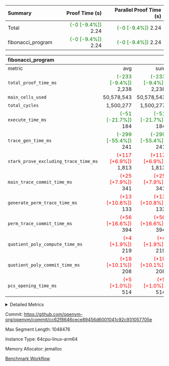 | Summary | Proof Time (s) | Parallel Proof Time (s) |
|:---|---:|---:|
| Total | <span style='color: green'>(-0 [-9.4%])</span> 2.24 | <span style='color: green'>(-0 [-9.4%])</span> 2.24 |
| fibonacci_program | <span style='color: green'>(-0 [-9.4%])</span> 2.24 | <span style='color: green'>(-0 [-9.4%])</span> 2.24 |


| fibonacci_program |||||
|:---|---:|---:|---:|---:|
|metric|avg|sum|max|min|
| `total_proof_time_ms ` | <span style='color: green'>(-233 [-9.4%])</span> 2,238 | <span style='color: green'>(-233 [-9.4%])</span> 2,238 | <span style='color: green'>(-233 [-9.4%])</span> 2,238 | <span style='color: green'>(-233 [-9.4%])</span> 2,238 |
| `main_cells_used     ` |  50,578,543 |  50,578,543 |  50,578,543 |  50,578,543 |
| `total_cycles        ` |  1,500,277 |  1,500,277 |  1,500,277 |  1,500,277 |
| `execute_time_ms     ` | <span style='color: green'>(-51 [-21.7%])</span> 184 | <span style='color: green'>(-51 [-21.7%])</span> 184 | <span style='color: green'>(-51 [-21.7%])</span> 184 | <span style='color: green'>(-51 [-21.7%])</span> 184 |
| `trace_gen_time_ms   ` | <span style='color: green'>(-299 [-55.4%])</span> 241 | <span style='color: green'>(-299 [-55.4%])</span> 241 | <span style='color: green'>(-299 [-55.4%])</span> 241 | <span style='color: green'>(-299 [-55.4%])</span> 241 |
| `stark_prove_excluding_trace_time_ms` | <span style='color: red'>(+117 [+6.9%])</span> 1,813 | <span style='color: red'>(+117 [+6.9%])</span> 1,813 | <span style='color: red'>(+117 [+6.9%])</span> 1,813 | <span style='color: red'>(+117 [+6.9%])</span> 1,813 |
| `main_trace_commit_time_ms` | <span style='color: red'>(+25 [+7.9%])</span> 341 | <span style='color: red'>(+25 [+7.9%])</span> 341 | <span style='color: red'>(+25 [+7.9%])</span> 341 | <span style='color: red'>(+25 [+7.9%])</span> 341 |
| `generate_perm_trace_time_ms` | <span style='color: red'>(+13 [+10.8%])</span> 133 | <span style='color: red'>(+13 [+10.8%])</span> 133 | <span style='color: red'>(+13 [+10.8%])</span> 133 | <span style='color: red'>(+13 [+10.8%])</span> 133 |
| `perm_trace_commit_time_ms` | <span style='color: red'>(+56 [+16.6%])</span> 394 | <span style='color: red'>(+56 [+16.6%])</span> 394 | <span style='color: red'>(+56 [+16.6%])</span> 394 | <span style='color: red'>(+56 [+16.6%])</span> 394 |
| `quotient_poly_compute_time_ms` | <span style='color: red'>(+4 [+1.9%])</span> 219 | <span style='color: red'>(+4 [+1.9%])</span> 219 | <span style='color: red'>(+4 [+1.9%])</span> 219 | <span style='color: red'>(+4 [+1.9%])</span> 219 |
| `quotient_poly_commit_time_ms` | <span style='color: red'>(+19 [+10.1%])</span> 208 | <span style='color: red'>(+19 [+10.1%])</span> 208 | <span style='color: red'>(+19 [+10.1%])</span> 208 | <span style='color: red'>(+19 [+10.1%])</span> 208 |
| `pcs_opening_time_ms ` | <span style='color: red'>(+5 [+1.0%])</span> 514 | <span style='color: red'>(+5 [+1.0%])</span> 514 | <span style='color: red'>(+5 [+1.0%])</span> 514 | <span style='color: red'>(+5 [+1.0%])</span> 514 |



<details>
<summary>Detailed Metrics</summary>

| group | num_segments | keygen_time_ms | commit_exe_time_ms |
| --- | --- | --- | --- |
| fibonacci_program | 1 | 284 | 6 | 

| group | air_name | quotient_deg | interactions | constraints |
| --- | --- | --- | --- | --- |
| fibonacci_program | AccessAdapterAir<16> | 2 | 5 | 12 | 
| fibonacci_program | AccessAdapterAir<2> | 2 | 5 | 12 | 
| fibonacci_program | AccessAdapterAir<32> | 2 | 5 | 12 | 
| fibonacci_program | AccessAdapterAir<4> | 2 | 5 | 12 | 
| fibonacci_program | AccessAdapterAir<8> | 2 | 5 | 12 | 
| fibonacci_program | BitwiseOperationLookupAir<8> | 2 | 2 | 4 | 
| fibonacci_program | MemoryMerkleAir<8> | 2 | 4 | 39 | 
| fibonacci_program | PersistentBoundaryAir<8> | 2 | 3 | 7 | 
| fibonacci_program | PhantomAir | 2 | 3 | 5 | 
| fibonacci_program | Poseidon2PeripheryAir<BabyBearParameters>, 1> | 2 | 1 | 286 | 
| fibonacci_program | ProgramAir | 1 | 1 | 4 | 
| fibonacci_program | RangeTupleCheckerAir<2> | 1 | 1 | 4 | 
| fibonacci_program | Rv32HintStoreAir | 2 | 18 | 28 | 
| fibonacci_program | VariableRangeCheckerAir | 1 | 1 | 4 | 
| fibonacci_program | VmAirWrapper<Rv32BaseAluAdapterAir, BaseAluCoreAir<4, 8> | 2 | 20 | 37 | 
| fibonacci_program | VmAirWrapper<Rv32BaseAluAdapterAir, LessThanCoreAir<4, 8> | 2 | 18 | 40 | 
| fibonacci_program | VmAirWrapper<Rv32BaseAluAdapterAir, ShiftCoreAir<4, 8> | 2 | 24 | 91 | 
| fibonacci_program | VmAirWrapper<Rv32BranchAdapterAir, BranchEqualCoreAir<4> | 2 | 11 | 20 | 
| fibonacci_program | VmAirWrapper<Rv32BranchAdapterAir, BranchLessThanCoreAir<4, 8> | 2 | 13 | 35 | 
| fibonacci_program | VmAirWrapper<Rv32CondRdWriteAdapterAir, Rv32JalLuiCoreAir> | 2 | 10 | 18 | 
| fibonacci_program | VmAirWrapper<Rv32JalrAdapterAir, Rv32JalrCoreAir> | 2 | 16 | 20 | 
| fibonacci_program | VmAirWrapper<Rv32LoadStoreAdapterAir, LoadSignExtendCoreAir<4, 8> | 2 | 18 | 33 | 
| fibonacci_program | VmAirWrapper<Rv32LoadStoreAdapterAir, LoadStoreCoreAir<4> | 2 | 17 | 40 | 
| fibonacci_program | VmAirWrapper<Rv32MultAdapterAir, DivRemCoreAir<4, 8> | 2 | 25 | 84 | 
| fibonacci_program | VmAirWrapper<Rv32MultAdapterAir, MulHCoreAir<4, 8> | 2 | 24 | 31 | 
| fibonacci_program | VmAirWrapper<Rv32MultAdapterAir, MultiplicationCoreAir<4, 8> | 2 | 19 | 19 | 
| fibonacci_program | VmAirWrapper<Rv32RdWriteAdapterAir, Rv32AuipcCoreAir> | 2 | 12 | 14 | 
| fibonacci_program | VmConnectorAir | 2 | 5 | 11 | 

| group | air_name | segment | rows | prep_cols | perm_cols | main_cols | cells |
| --- | --- | --- | --- | --- | --- | --- | --- |
| fibonacci_program | AccessAdapterAir<16> | 0 | 1 |  | 16 | 25 | 41 | 
| fibonacci_program | AccessAdapterAir<2> | 0 | 1 |  | 16 | 11 | 27 | 
| fibonacci_program | AccessAdapterAir<32> | 0 | 1 |  | 16 | 41 | 57 | 
| fibonacci_program | AccessAdapterAir<4> | 0 | 1 |  | 16 | 13 | 29 | 
| fibonacci_program | AccessAdapterAir<8> | 0 | 128 |  | 16 | 17 | 4,224 | 
| fibonacci_program | BitwiseOperationLookupAir<8> | 0 | 65,536 | 3 | 8 | 2 | 655,360 | 
| fibonacci_program | MemoryMerkleAir<8> | 0 | 512 |  | 16 | 32 | 24,576 | 
| fibonacci_program | PersistentBoundaryAir<8> | 0 | 128 |  | 12 | 20 | 4,096 | 
| fibonacci_program | PhantomAir | 0 | 1 |  | 12 | 6 | 18 | 
| fibonacci_program | Poseidon2PeripheryAir<BabyBearParameters>, 1> | 0 | 256 |  | 8 | 300 | 78,848 | 
| fibonacci_program | ProgramAir | 0 | 8,192 |  | 8 | 10 | 147,456 | 
| fibonacci_program | RangeTupleCheckerAir<2> | 0 | 524,288 | 2 | 8 | 1 | 4,718,592 | 
| fibonacci_program | Rv32HintStoreAir | 0 | 4 |  | 44 | 32 | 304 | 
| fibonacci_program | VariableRangeCheckerAir | 0 | 262,144 | 2 | 8 | 1 | 2,359,296 | 
| fibonacci_program | VmAirWrapper<Rv32BaseAluAdapterAir, BaseAluCoreAir<4, 8> | 0 | 1,048,576 |  | 52 | 36 | 92,274,688 | 
| fibonacci_program | VmAirWrapper<Rv32BaseAluAdapterAir, LessThanCoreAir<4, 8> | 0 | 524,288 |  | 40 | 37 | 40,370,176 | 
| fibonacci_program | VmAirWrapper<Rv32BranchAdapterAir, BranchEqualCoreAir<4> | 0 | 262,144 |  | 28 | 26 | 14,155,776 | 
| fibonacci_program | VmAirWrapper<Rv32BranchAdapterAir, BranchLessThanCoreAir<4, 8> | 0 | 8 |  | 32 | 32 | 512 | 
| fibonacci_program | VmAirWrapper<Rv32CondRdWriteAdapterAir, Rv32JalLuiCoreAir> | 0 | 131,072 |  | 28 | 18 | 6,029,312 | 
| fibonacci_program | VmAirWrapper<Rv32JalrAdapterAir, Rv32JalrCoreAir> | 0 | 32 |  | 36 | 28 | 2,048 | 
| fibonacci_program | VmAirWrapper<Rv32LoadStoreAdapterAir, LoadStoreCoreAir<4> | 0 | 128 |  | 52 | 41 | 11,904 | 
| fibonacci_program | VmAirWrapper<Rv32RdWriteAdapterAir, Rv32AuipcCoreAir> | 0 | 16 |  | 28 | 20 | 768 | 
| fibonacci_program | VmConnectorAir | 0 | 2 | 1 | 16 | 5 | 42 | 

| group | segment | trace_gen_time_ms | total_proof_time_ms | total_cycles | total_cells | stark_prove_excluding_trace_time_ms | quotient_poly_compute_time_ms | quotient_poly_commit_time_ms | perm_trace_commit_time_ms | pcs_opening_time_ms | main_trace_commit_time_ms | main_cells_used | generate_perm_trace_time_ms | execute_time_ms |
| --- | --- | --- | --- | --- | --- | --- | --- | --- | --- | --- | --- | --- | --- | --- |
| fibonacci_program | 0 | 241 | 2,238 | 1,500,277 | 160,838,150 | 1,813 | 219 | 208 | 394 | 514 | 341 | 50,578,543 | 133 | 184 | 

| group | segment | trace_height_constraint | weighted_sum | threshold |
| --- | --- | --- | --- | --- |
| fibonacci_program | 0 | 0 | 3,932,542 | 2,013,265,921 | 
| fibonacci_program | 0 | 1 | 10,749,412 | 2,013,265,921 | 
| fibonacci_program | 0 | 2 | 1,966,271 | 2,013,265,921 | 
| fibonacci_program | 0 | 3 | 10,749,540 | 2,013,265,921 | 
| fibonacci_program | 0 | 4 | 1,664 | 2,013,265,921 | 
| fibonacci_program | 0 | 5 | 640 | 2,013,265,921 | 
| fibonacci_program | 0 | 6 | 7,209,100 | 2,013,265,921 | 
| fibonacci_program | 0 | 7 |  | 2,013,265,921 | 
| fibonacci_program | 0 | 8 | 35,535,121 | 2,013,265,921 | 

</details>


Commit: https://github.com/openvm-org/openvm/commit/cc62f8646cece89456d6001041c92c931057705e

Max Segment Length: 1048476

Instance Type: 64cpu-linux-arm64

Memory Allocator: jemalloc

[Benchmark Workflow](https://github.com/openvm-org/openvm/actions/runs/15220525396)
